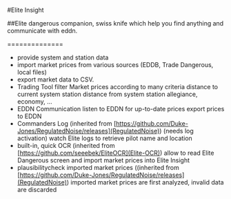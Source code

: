 #Elite Insight

##Elite dangerous companion, swiss knife which help you find anything and communicate with eddn.

==============
- provide system and station data
- import market prices from various sources (EDDB, Trade Dangerous, local files)
- export market data to CSV.
- Trading Tool
  filter Market prices according to many criteria
    distance to current system
    station distance from system
    station allegiance, economy, ...
- EDDN Communication
  listen to EDDN for up-to-date prices
    export prices to EDDN
- Commanders Log (inherited from [https://github.com/Duke-Jones/RegulatedNoise/releases](RegulatedNoise)) (needs log activation)
  watch Elite logs to retrieve pilot name and location
- built-in, quick OCR (inherited from [https://github.com/seeebek/EliteOCR](Elite-OCR))
  allow to read Elite Dangerous screen and import market prices into Elite Insight 
- plausibilitycheck imported market prices ((inherited from [https://github.com/Duke-Jones/RegulatedNoise/releases](RegulatedNoise))
  imported market prices are first analyzed, invalid data are discarded
